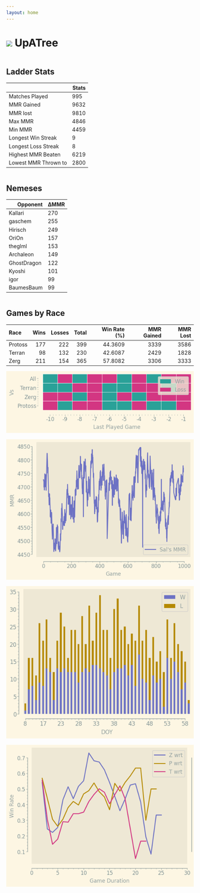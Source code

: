 ```yaml
---
layout: home
---
```


<h1><img class="circular_image" src="https://static-cdn.jtvnw.net/jtv_user_pictures/672dc2fd-072c-470e-a6c5-62f37f937682-profile_image-70x70.png"/> UpATree</h1>

<p> </p>
<div class="row">
    <div class="column">
        <h2> Ladder Stats</h2>
        <table>
  <thead>
    <tr style="text-align: right;">
      <th></th>
      <th>Stats</th>
    </tr>
  </thead>
  <tbody>
    <tr>
      <td>Matches Played</td>
      <td>995</td>
    </tr>
    <tr>
      <td>MMR Gained</td>
      <td>9632</td>
    </tr>
    <tr>
      <td>MMR lost</td>
      <td>9810</td>
    </tr>
    <tr>
      <td>Max MMR</td>
      <td>4846</td>
    </tr>
    <tr>
      <td>Min MMR</td>
      <td>4459</td>
    </tr>
    <tr>
      <td>Longest Win Streak</td>
      <td>9</td>
    </tr>
    <tr>
      <td>Longest Loss Streak</td>
      <td>8</td>
    </tr>
    <tr>
      <td>Highest MMR Beaten</td>
      <td>6219</td>
    </tr>
    <tr>
      <td>Lowest MMR Thrown to</td>
      <td>2800</td>
    </tr>
  </tbody>
</table>
    </div>
    <div class="column">
        <h2>Nemeses</h2>
        <table>
  <thead>
    <tr style="text-align: right;">
      <th>Opponent</th>
      <th>ΔMMR</th>
    </tr>
  </thead>
  <tbody>
    <tr>
      <td>Kallari</td>
      <td>270</td>
    </tr>
    <tr>
      <td>gaschem</td>
      <td>255</td>
    </tr>
    <tr>
      <td>Hirisch</td>
      <td>249</td>
    </tr>
    <tr>
      <td>OriOn</td>
      <td>157</td>
    </tr>
    <tr>
      <td>theglml</td>
      <td>153</td>
    </tr>
    <tr>
      <td>Archaleon</td>
      <td>149</td>
    </tr>
    <tr>
      <td>GhostDragon</td>
      <td>122</td>
    </tr>
    <tr>
      <td>Kyoshi</td>
      <td>101</td>
    </tr>
    <tr>
      <td>igor</td>
      <td>99</td>
    </tr>
    <tr>
      <td>BaumesBaum</td>
      <td>99</td>
    </tr>
  </tbody>
</table>
    </div>
</div>

## Games by Race

| Race    |   Wins |   Losses |   Total |   Win Rate (%) |   MMR Gained |   MMR Lost |
|:--------|-------:|---------:|--------:|---------------:|-------------:|-----------:|
| Protoss |    177 |      222 |     399 |        44.3609 |         3339 |       3586 |
| Terran  |     98 |      132 |     230 |        42.6087 |         2429 |       1828 |
| Zerg    |    211 |      154 |     365 |        57.8082 |         3306 |       3333 |

![Games by Race](./assets/gm_hist.png)

![Sal's MMR](./assets/MMR.png)

![Daily Stats](./assets/daily.png)

![Win Rate vs Time](./assets/r_wrt.png)

